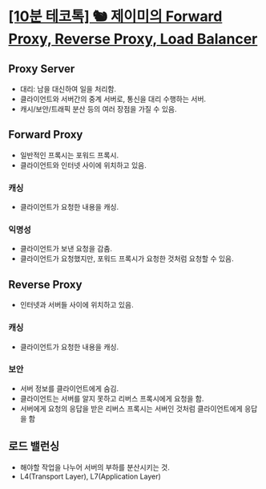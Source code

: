 # [[10분 테코톡] 🐿 제이미의 Forward Proxy, Reverse Proxy, Load Balancer](https://www.youtube.com/watch?v=YxwYhenZ3BE)

## Proxy Server
* 대리: 남을 대신하여 일을 처리함.
* 클라이언트와 서버간의 중계 서버로, 통신을 대리 수행하는 서버.
* 캐시/보안/트래픽 분산 등의 여러 장점을 가질 수 있음.

## Forward Proxy
* 일반적인 프록시는 포워드 프록시.
* 클라이언트와 인터넷 사이에 위치하고 있음.

### 캐싱
* 클라이언트가 요청한 내용을 캐싱.

### 익명성
* 클라이언트가 보낸 요청을 감춤.
* 클라이언트가 요청했지만, 포워드 프록시가 요청한 것처럼 요청할 수 있음.

## Reverse Proxy
* 인터넷과 서버들 사이에 위치하고 있음.

### 캐싱
* 클라이언트가 요청한 내용을 캐싱.

### 보안
* 서버 정보를 클라이언트에게 숨김.
* 클라이언트는 서버를 알지 못하고 리버스 프록시에게 요청을 함.
* 서버에게 요청의 응답을 받은 리버스 프록시는 서버인 것처럼 클라이언트에게 응답을 함

## 로드 밸런싱
* 해야할 작업을 나누어 서버의 부하를 분산시키는 것.
* L4(Transport Layer), L7(Application Layer)